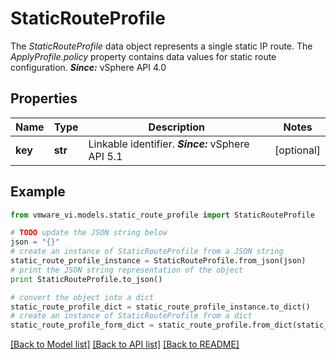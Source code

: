 # StaticRouteProfile

The *StaticRouteProfile* data object represents a single static IP route.  The *ApplyProfile.policy* property contains data values for static route configuration.  ***Since:*** vSphere API 4.0 

## Properties
Name | Type | Description | Notes
------------ | ------------- | ------------- | -------------
**key** | **str** | Linkable identifier.  ***Since:*** vSphere API 5.1  | [optional] 

## Example

```python
from vmware_vi.models.static_route_profile import StaticRouteProfile

# TODO update the JSON string below
json = "{}"
# create an instance of StaticRouteProfile from a JSON string
static_route_profile_instance = StaticRouteProfile.from_json(json)
# print the JSON string representation of the object
print StaticRouteProfile.to_json()

# convert the object into a dict
static_route_profile_dict = static_route_profile_instance.to_dict()
# create an instance of StaticRouteProfile from a dict
static_route_profile_form_dict = static_route_profile.from_dict(static_route_profile_dict)
```
[[Back to Model list]](../README.md#documentation-for-models) [[Back to API list]](../README.md#documentation-for-api-endpoints) [[Back to README]](../README.md)


